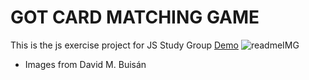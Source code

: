 # GOT CARD MATCHING GAME
This is the js exercise project for JS Study Group 
[Demo](http://eatable-crack.surge.sh)
![readmeIMG](https://user-images.githubusercontent.com/12174223/71591041-d3851300-2b3b-11ea-9ecd-ba5fd00e92f8.png)

* Images from  David M. Buisán

